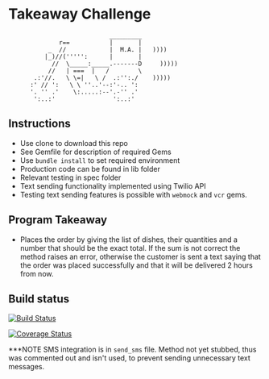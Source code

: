 Takeaway Challenge
==================
```
                            _________
              r==           |       |
           _  //            |  M.A. |   ))))
          |_)//(''''':      |       |
            //  \_____:_____.-------D     )))))
           //   | ===  |   /        \
       .:'//.   \ \=|   \ /  .:'':./    )))))
      :' // ':   \ \ ''..'--:'-.. ':
      '. '' .'    \:.....:--'.-'' .'
       ':..:'                ':..:'

 ```

Instructions
-------

* Use clone to download this repo
* See Gemfile for description of required Gems
* Use `bundle install` to set required environment
* Production code can be found in lib folder
* Relevant testing in spec folder
* Text sending functionality implemented using Twilio API
* Testing text sending features is possible with `webmock` and `vcr` gems.

Program Takeaway
-------

  * Places the order by giving the list of dishes, their quantities and a number that should be the exact total. If the sum is not correct the method raises an error, otherwise the customer is sent a text saying that the order was placed successfully and that it will be delivered 2 hours from now.





Build status
------------------

[![Build Status](https://travis-ci.org/6eff/takeaway-challenge.svg?branch=master)](https://travis-ci.org/6eff/takeaway-challenge)

[![Coverage Status](https://coveralls.io/repos/github/6eff/takeaway-challenge/badge.svg?branch=master)](https://coveralls.io/github/6eff/takeaway-challenge?branch=master)


***NOTE
SMS integration is in `send_sms` file. Method not yet stubbed, thus was commented out and isn't used, to prevent sending unnecessary text messages. 
